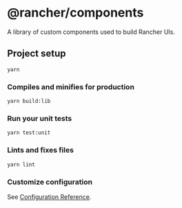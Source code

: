 # @rancher/components
A library of custom components used to build Rancher UIs.
## Project setup
```
yarn
```
### Compiles and minifies for production
```
yarn build:lib
```

### Run your unit tests
```
yarn test:unit
```

### Lints and fixes files
```
yarn lint
```

### Customize configuration
See [Configuration Reference](https://cli.vuejs.org/config/).
